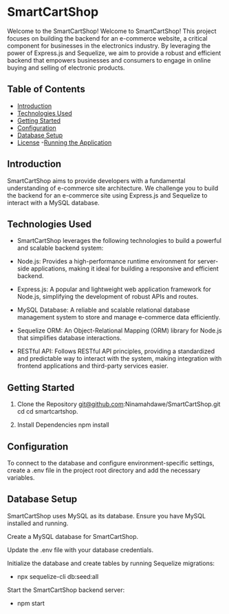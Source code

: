 # SmartCartShop

Welcome to the SmartCartShop!
Welcome to SmartCartShop! This project focuses on building the backend for an e-commerce website, a critical component for businesses in the electronics industry. By leveraging the power of Express.js and Sequelize, we aim to provide a robust and efficient backend that empowers businesses and consumers to engage in online buying and selling of electronic products.

## Table of Contents

- [Introduction](#Introduction)
- [Technologies Used](#TechnologiesUsed)
- [Getting Started](#getting-started)
- [Configuration](#Configuration)
- [Database Setup](#DatabaseSetup)
- [License](#license) -[Running the Application](#RunningtheApplication)

## Introduction

SmartCartShop aims to provide developers with a fundamental understanding of e-commerce site architecture. We challenge you to build the backend for an e-commerce site using Express.js and Sequelize to interact with a MySQL database.

## Technologies Used

- SmartCartShop leverages the following technologies to build a powerful and scalable backend system:

- Node.js: Provides a high-performance runtime environment for server-side applications, making it ideal for building a responsive and efficient backend.

- Express.js: A popular and lightweight web application framework for Node.js, simplifying the development of robust APIs and routes.

- MySQL Database: A reliable and scalable relational database management system to store and manage e-commerce data efficiently.

- Sequelize ORM: An Object-Relational Mapping (ORM) library for Node.js that simplifies database interactions.

- RESTful API: Follows RESTful API principles, providing a standardized and predictable way to interact with the system, making integration with frontend applications and third-party services easier.

## Getting Started

1. Clone the Repository
   git@github.com:Ninamahdawe/SmartCartShop.git
   cd cd smartcartshop.

2. Install Dependencies
   npm install

## Configuration

To connect to the database and configure environment-specific settings, create a .env file in the project root directory and add the necessary variables.

## Database Setup

SmartCartShop uses MySQL as its database. Ensure you have MySQL installed and running.

Create a MySQL database for SmartCartShop.

Update the .env file with your database credentials.

Initialize the database and create tables by running Sequelize migrations:

- npx sequelize-cli db:seed:all

Start the SmartCartShop backend server:

- npm start
